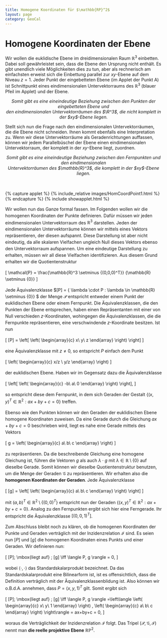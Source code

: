 ```yaml
---
title: Homogene Koordinaten für $\mathbb{RP}^2$
layout: page
category: GeoCal
---
```


# Homogene Koordinaten der Ebene

Wir wollen die euklidische Ebene im dreidimensionalen Raum $\mathbb{R}^3$ einbetten. Dabei soll gewährleistet sein, dass die Ebene den Ursprung nicht enthält. Es gibt unendlich viele Möglichkeiten dies zu tun, aber als rechnerisch am einfachsten erweist sich die Einbettung parallel zur $xy$-Ebene auf dem Niveau $z=1$. Jeder Punkt der eingebetteten Ebene (im Applet der Punkt A) ist Schnittpunkt eines eindimensionalen Untervektorraums des $\mathbb{R}^3$ (blauer Pfeil im Applet) und der Ebene.
<div align="center">
<p><i>Somit gibt es eine eineindeutige Beziehung zwischen den Punkten der eingebetteten Ebene und<br />
den eindimensionalen Untervektorräumen des $\R^3$, die nicht komplett in der  $xy$-Ebene liegen.</i></p>
</div>

Stellt sich nun die Frage nach den eindimensionalen Untervektorräumen, die die Ebene nicht schneiden. Ihnen kommt ebenfalls eine Interpretation zu. Wenn wir diese Untervektorräume als Geradenrichtungen auffassen, können wir jedem Parallelbüschel der Ebene einen eindimensionalen Untervektorraum, der komplett in der  $xy$-Ebene liegt, zuordnen.
<div align="center">
<p><i>Somit gibt es eine eineindeutige Beziehung zwischen den Fernpunkten und den eindimensionalen<br />
Untervektorräumen des $\mathbb{R}^3$, die komplett in der  $xy$-Ebene liegen.</i></p>
</div>

<br>
<br>
{% capture applet %} {% include_relative images/HomCoordPoint1.html %} {% endcapture %}
{% include showapplet.html %}

<div style=" line-height: 1.5">


Wir wollen nun das Ganze formal fassen. Im Folgenden wollen wir die homogenen Koordinaten der Punkte definieren. Dafür müssen wir jeden eindimensionalen Untervektorraum des $\mathbb{R}^3$ darstellen. Jeden der eindimensionalen Untervektorräume können wir mittels eines Vektors repräsentieren, der diesen aufspannt. Diese Darstellung ist aber nicht eindeutig, da alle skalaren Vielfachen ungleich Null dieses Vektors ebenso den Untervektorraum aufspannen. Um eine eindeutige Darstellung zu erhalten, müssen wir all diese Vielfachen identifizieren. Aus diesem Grund erhalten wir die Quotientenstruktur

\[
\mathcal{P} =
\frac{\mathbb{R}^3 \setminus \{(0,0,0)^T\}}
{\mathbb{R} \setminus \{0\}}
\]

Jede Äquivalenzklasse $[P] = \{ \lambda \cdot P : \lambda \in \mathbb{R} \setminus \{0\}\} $ der Menge $\mathcal{P}$ entspricht entweder einem Punkt der euklidischen Ebene oder einem Fernpunkt. Die Äquivalenzklassen, die den Punkten der Ebene entsprechen, haben einen Repräsentanten mit einer von Null verschieden $z$-Koordinaten, wohingegen die Äquivalenzklassen, die die Fernpunkte repräsentieren, eine verschwindende $z$-Koordinate besitzen. Ist nun

\[
[P] = \left[ \left( \begin{array}{c} x\\ y\\ z \end{array} \right) \right]
\]

eine Äquivalenzklasse mit $z \ne 0$, so entspricht $P$ einfach dem Punkt

\[
 \left( \begin{array}{c} x/z \\ y/z \end{array} \right)
\]

der euklidischen Ebene. Haben wir im Gegensatz dazu die Äquivalenzklasse

\[
 \left[ \left( \begin{array}{c} -b\\ a\\ 0 \end{array} \right) \right],
\]

so entspricht diese dem Fernpunkt, in dem sich Geraden der Gestalt $\{ (x,y)^T \in \mathbb{R}^2 : ax +by + c = 0\}$ treffen.

Ebenso wie den Punkten können wir den Geraden der euklidischen Ebene homogene Koordinaten zuweisen. Da eine Gerade durch die Gleichung $ax+by+c=0$ beschrieben wird, liegt es nahe eine Gerade mittels des Vektors

\[
g = \left( \begin{array}{c} a\\ b\\ c \end{array} \right)
\]

zu repräsentieren. Da die beschreibende Gleichung eine homogene Gleichung ist, führen die Vektoren $g$ als auch $\lambda \cdot g$ mit $\lambda \in \mathbb{R}\setminus \{0\}$ auf dieselbe Gerade. Somit können wir dieselbe Quotientenstruktur benutzen, um die Menge der Geraden $\mathcal{G}$ zu repräsentieren. Wir erhalten also die <b>homogenen Koordinaten der Geraden</b>. Jede Äquivalenzklasse

\[
[g] = \left[ \left( \begin{array}{c} a\\ b\\ c \end{array} \right) \right]
\]

mit $(a,b)^T\in \mathbb{R}^2\setminus \{(0,0)^T\}$ entspricht nun der Geraden $\{ (x,y)^T \in \mathbb{R}^2 : ax +by + c = 0\}$. Analog zu den Fernpunkten ergibt sich hier eine Ferngerade. Ihr entspricht die Äquivalenzklasse $[(0,0,1)^T]$.

Zum Abschluss bleibt noch zu klären, ob die homogenen Koordinaten der Punkte und Geraden verträglich mit der Inzidenzrelation $\mathcal{I}$ sind. Es seien nun $[P]$ und $[g]$ die homogenen Koordinaten eines Punkts und einer Geraden. Wir definieren nun:

\[
[P]\; \mbox{liegt auf} \; [g] \iff \langle P, g \rangle = 0,
\]

wobei $\langle\cdot,\cdot\rangle$ das Standardskalarprodukt bezeichnet. Da das Standardskalarprodukt eine Bilinearform ist, ist es offensichtlich, dass die Definition verträglich mit der Äquivalenzklassenblidung ist. Also können wir o.B.d.A. annehmen, dass $P=(x,y,1)^T$ gilt. Somit ergibt sich

\[
[P]\; \mbox{liegt auf} \; [g] \iff \langle P, g \rangle =\left\langle \left( \begin{array}{c} x\\ y\\ 1 \end{array} \right) , \left( \begin{array}{c} a\\ b\\ c \end{array} \right) \right\rangle = ax+by+c = 0,
\]

woraus die Verträglichkeit der Inzidenzrelation $\mathcal{I}$ folgt. Das Tripel $(\mathcal{P},\mathcal{G},\mathcal{I})$ nennt man <b>die reelle projektive Ebene</b> $\mathbb{RP}^2$.

<br><br>
<br><br>
</div>
